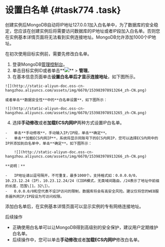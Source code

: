 # 设置白名单 {#task774 .task}

创建实例后MongoDB自动将IP地址127.0.0.1加入白名单中，为了数据库的安全稳定，您应该在创建实例后将需要访问数据库的IP地址或者IP段加入白名单。否则您在实例基本详情页面将无法看到实例连接地址。MongoDB允许添加1000个IP地址。

在初次使用目标实例前，需要先修改白名单。

1.   登录MongoDB[管理控制台](https://mongodb.console.aliyun.com/)。 
2.   单击目标实例ID或者单击**![](http://docs-aliyun.cn-hangzhou.oss.aliyun-inc.com/assets/pic/54529/cn_zh/1520491271114/dd.png)** \> **管理**。 
3.   在基本信息页面单击**设置白名单后才显示连接地址**，如下图所示。 

    ![](http://static-aliyun-doc.oss-cn-hangzhou.aliyuncs.com/assets/img/6670/153983978913264_zh-CN.png)

    或者单击**数据安全性**中的**白名单设置**，如下图所示：

    ![](http://static-aliyun-doc.oss-cn-hangzhou.aliyuncs.com/assets/img/6670/153983978913265_zh-CN.png)

4.   选择**手动修改**或者**加载ECS内网IP**两种方式设置IP白名单。 

    -   单击**手动修改**，手动输入IP/IP段，单击**确定**。
    -   单击**加载ECS内网IP**，系统将显示同账号下的ECS内网IP，您可以选择ECS内网中的IP并添加到白名单中，单击**确定**。如下图所示：

        ![](http://static-aliyun-doc.oss-cn-hangzhou.aliyuncs.com/assets/img/6670/153983978913266_zh-CN.png)

    **说明：** 

    -   IP地址请以逗号隔开，不可重复，最多1000个。支持格式如：0.0.0.0/0，10.23.12.24（IP），10.23.12.24/24（CIDR模式，无类域间路由，/24表示了地址中前缀的长度，范围\[1，32\]）。
    -   0.0.0.0/0和空代表不设IP访问的限制，数据库将会有高安全风险。建议仅将您的WEB服务器外网IP/IP段设为可访问权限。


添加白名单后，在实例基本详情页面可以显示实例的专有网络连接地址。

后续操作

-   正确使用白名单可以让MongoDB得到高级别的安全保护，建议用户定期维护白名单。
-   后续操作中，您可以单击**手动修改**或者**加载ECS内网IP**修改白名单。

